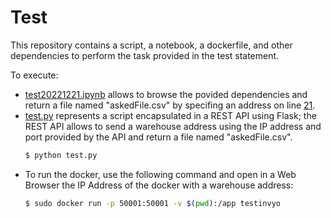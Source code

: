 # Test
This repository contains a script, a notebook, a dockerfile, and other dependencies to perform the task provided in the test statement.

To execute:
- [test20221221.ipynb](https://github.com/berririAm/invyo/blob/master/test20221221.ipynb) allows to browse the povided dependencies and return a file named "askedFile.csv" by specifing an address on line [21](https://github.com/berririAm/invyo/blob/master/test20221221.ipynb#L21).
- [test.py](https://github.com/berririAm/invyo/blob/master/test.py) represents a script encapsulated in a REST API using Flask; the REST API allows to send a warehouse address using the IP address and port provided by the API and return a file named "askedFile.csv".
    ```sh
    $ python test.py
    ```
- To run the docker, use the following command and open in a Web Browser the IP Address of the docker with a warehouse address:
    ```sh
    $ sudo docker run -p 50001:50001 -v $(pwd):/app testinvyo
    ```